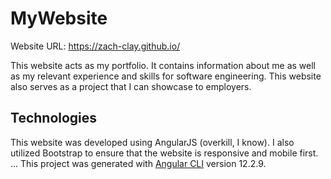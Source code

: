 # MyWebsite
Website URL: https://zach-clay.github.io/

This website acts as my portfolio. It contains information about me as well as my relevant experience and skills for software engineering. This website also serves as a project that I can showcase to employers.

## Technologies
This website was developed using AngularJS (overkill, I know). I also utilized Bootstrap to ensure that the website is responsive and mobile first.
...
This project was generated with [Angular CLI](https://github.com/angular/angular-cli) version 12.2.9.
